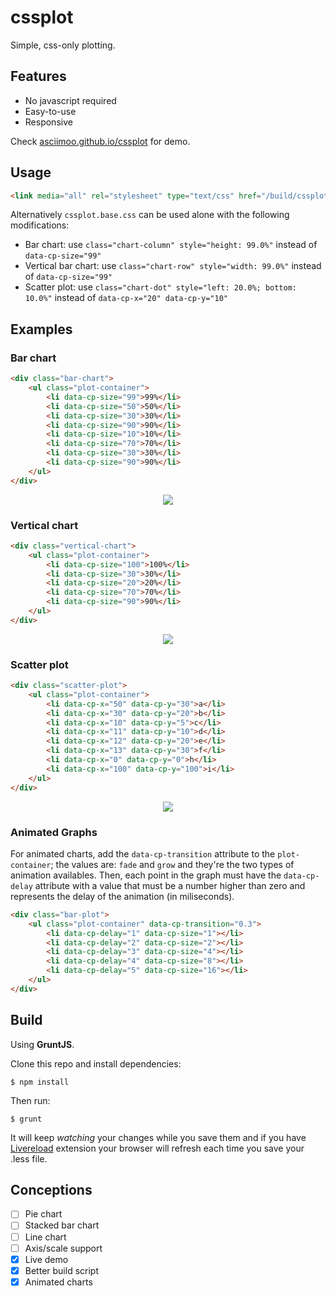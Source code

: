 cssplot
=======

Simple, css-only plotting.

## Features

 * No javascript required
 * Easy-to-use
 * Responsive

Check [asciimoo.github.io/cssplot](https://asciimoo.github.io/cssplot) for demo.

## Usage

```html
<link media="all" rel="stylesheet" type="text/css" href="/build/cssplot.full.css" />
```

Alternatively `cssplot.base.css` can be used alone with the following modifications:

 * Bar chart: use `class="chart-column" style="height: 99.0%"` instead of `data-cp-size="99"`
 * Vertical bar chart: use `class="chart-row" style="width: 99.0%"` instead of `data-cp-size="99"`
 * Scatter plot: use `class="chart-dot" style="left: 20.0%; bottom: 10.0%"` instead of `data-cp-x="20" data-cp-y="10"`

## Examples

### Bar chart

```html
<div class="bar-chart">
    <ul class="plot-container">
        <li data-cp-size="99">99%</li>
        <li data-cp-size="50">50%</li>
        <li data-cp-size="30">30%</li>
        <li data-cp-size="90">90%</li>
        <li data-cp-size="10">10%</li>
        <li data-cp-size="70">70%</li>
        <li data-cp-size="30">30%</li>
        <li data-cp-size="90">90%</li>
    </ul>
</div>
```

<div align="center">
  <img src="docs/images/cssplot_bar_chart.png"/>
</div>

### Vertical chart

```html
<div class="vertical-chart">
    <ul class="plot-container">
        <li data-cp-size="100">100%</li>
        <li data-cp-size="30">30%</li>
        <li data-cp-size="20">20%</li>
        <li data-cp-size="70">70%</li>
        <li data-cp-size="90">90%</li>
    </ul>
</div>
```

<div align="center">
  <img src="docs/images/cssplot_vertical_chart.png"/>
</div>

### Scatter plot

```html
<div class="scatter-plot">
    <ul class="plot-container">
        <li data-cp-x="50" data-cp-y="30">a</li>
        <li data-cp-x="30" data-cp-y="20">b</li>
        <li data-cp-x="10" data-cp-y="5">c</li>
        <li data-cp-x="11" data-cp-y="10">d</li>
        <li data-cp-x="12" data-cp-y="20">e</li>
        <li data-cp-x="13" data-cp-y="30">f</li>
        <li data-cp-x="0" data-cp-y="0">h</li>
        <li data-cp-x="100" data-cp-y="100">i</li>
    </ul>
</div>
```

<div align="center">
  <img src="docs/images/cssplot_scatter_plot.png"/>
</div>

### Animated Graphs

For animated charts, add the `data-cp-transition` attribute to the `plot-container`; the values are: `fade` and `grow` and they're the two types of animation availables. Then, each point in the graph must have the `data-cp-delay` attribute with a value that must be a number higher than zero and represents the delay of the animation (in miliseconds).

```html
<div class="bar-plot">
    <ul class="plot-container" data-cp-transition="0.3">
        <li data-cp-delay="1" data-cp-size="1"></li>
        <li data-cp-delay="2" data-cp-size="2"></li>
        <li data-cp-delay="3" data-cp-size="4"></li>
        <li data-cp-delay="4" data-cp-size="8"></li>
        <li data-cp-delay="5" data-cp-size="16"></li>
    </ul>
</div>
```

## Build
Using **GruntJS**.

Clone this repo and install dependencies:

	$ npm install

Then run: 

	$ grunt
	
It will keep *watching* your changes while you save them and if you have [Livereload](https://chrome.google.com/webstore/detail/livereload/jnihajbhpnppcggbcgedagnkighmdlei) extension your browser will refresh each time you save your .less file.

## Conceptions

- [ ] Pie chart
- [ ] Stacked bar chart
- [ ] Line chart
- [ ] Axis/scale support
- [X] Live demo
- [X] Better build script
- [X] Animated charts
